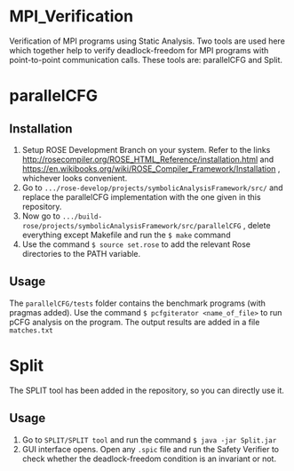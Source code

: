 # MPI_Verification
Verification of MPI programs using Static Analysis. Two tools are used here which together help to verify deadlock-freedom for MPI programs with point-to-point communication calls. These tools are: parallelCFG and Split.

# parallelCFG
## Installation
1. Setup ROSE Development Branch on your system. Refer to the links http://rosecompiler.org/ROSE_HTML_Reference/installation.html and https://en.wikibooks.org/wiki/ROSE_Compiler_Framework/Installation , whichever looks convenient.
2. Go to `.../rose-develop/projects/symbolicAnalysisFramework/src/` and replace the parallelCFG implementation with the one given in this repository.
3. Now go to `.../build-rose/projects/symbolicAnalysisFramework/src/parallelCFG` , delete everything except Makefile and run the `$ make` command
4. Use the command `$ source set.rose` to add the relevant Rose directories to the PATH variable.

## Usage
The `parallelCFG/tests` folder contains the benchmark programs (with pragmas added). Use the command `$ pcfgiterator <name_of_file>` to run pCFG analysis on the program. The output results are added in a file `matches.txt`

# Split
The SPLIT tool has been added in the repository, so you can directly use it.

## Usage
1. Go to `SPLIT/SPLIT tool` and run the command `$ java -jar Split.jar`
2. GUI interface opens. Open any `.spic` file and run the Safety Verifier to check whether the deadlock-freedom condition is an invariant or not.
